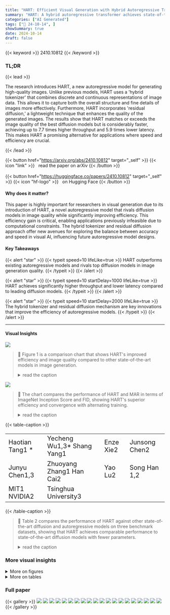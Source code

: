 ```yaml
---
title: "HART: Efficient Visual Generation with Hybrid Autoregressive Transformer"
summary: "HART: A hybrid autoregressive transformer achieves state-of-the-art image generation quality at significantly higher speeds than diffusion models, thanks to its innovative hybrid tokenizer and residua..."
categories: ["AI Generated"]
tags: ["🔖 24-10-14", ]
showSummary: true
date: 2024-10-14
draft: false
---
```


{{< keyword >}} 2410.10812 {{< /keyword >}}

### TL;DR


{{< lead >}}

The research introduces HART, a new autoregressive model for generating high-quality images.  Unlike previous models, HART uses a 'hybrid tokenizer' that combines discrete and continuous representations of image data. This allows it to capture both the overall structure and fine details of images more effectively.  Furthermore, HART incorporates 'residual diffusion,' a lightweight technique that enhances the quality of the generated images.  The results show that HART matches or exceeds the image quality of the best diffusion models but is considerably faster, achieving up to 7.7 times higher throughput and 5.9 times lower latency. This makes HART a promising alternative for applications where speed and efficiency are crucial.

{{< /lead >}}


{{< button href="https://arxiv.org/abs/2410.10812" target="_self" >}}
{{< icon "link" >}} &nbsp; read the paper on arXiv
{{< /button >}}
<br><br>
{{< button href="https://huggingface.co/papers/2410.10812" target="_self" >}}
{{< icon "hf-logo" >}} &nbsp; on Hugging Face
{{< /button >}}

#### Why does it matter?
This paper is highly important for researchers in visual generation due to its introduction of HART, a novel autoregressive model that rivals diffusion models in image quality while significantly improving efficiency.  This efficiency gain is critical, enabling applications previously infeasible due to computational constraints.  The hybrid tokenizer and residual diffusion approach offer new avenues for exploring the balance between accuracy and speed in visual AI, influencing future autoregressive model designs.
#### Key Takeaways

{{< alert "star" >}}
{{< typeit speed=10 lifeLike=true >}} HART outperforms existing autoregressive models and rivals top diffusion models in image generation quality. {{< /typeit >}}
{{< /alert >}}

{{< alert "star" >}}
{{< typeit speed=10 startDelay=1000 lifeLike=true >}} HART achieves significantly higher throughput and lower latency compared to leading diffusion models. {{< /typeit >}}
{{< /alert >}}

{{< alert "star" >}}
{{< typeit speed=10 startDelay=2000 lifeLike=true >}} The hybrid tokenizer and residual diffusion mechanism are key innovations that improve the efficiency of autoregressive models. {{< /typeit >}}
{{< /alert >}}

------
#### Visual Insights



![](https://ai-paper-reviewer.com/2410.10812/figures_1_0.png)

> 🔼 Figure 1 is a comparison chart that shows HART's improved efficiency and image quality compared to other state-of-the-art models in image generation.
> <details>
> <summary>read the caption</summary>
> Figure 1: HART is an early autoregressive model that can directly generate 1024×1024 images with quality comparable to diffusion models, while offering significantly improved efficiency. It achieves 4.5-7.7× higher throughput, 3.1-5.9× lower latency (measured on A100), and 6.9-13.4× lower MACs compared to state-of-the-art diffusion models. Check out our online demo and video.
> </details>





![](https://ai-paper-reviewer.com/2410.10812/charts_10_0.png)

> 🔼 The chart compares the performance of HART and MAR in terms of ImageNet Inception Score and FID, showing HART's superior efficiency and convergence with alternating training.
> <details>
> <summary>read the caption</summary>
> Figure 7: Left: residual tokens in HART are much easier to learn than full tokens in MAR. Middle/Right: Despite achieving similar reconstruction FID, single decoder with alternating training enables faster and better generation convergence.
> </details>





{{< table-caption >}}
<table id='2' style='font-size:20px'><tr><td>Haotian Tang1 *</td><td>Yecheng Wu1,3* Shang Yang1</td><td>Enze Xie2</td><td>Junsong Chen2</td></tr><tr><td>Junyu Chen1,3</td><td>Zhuoyang Zhang1 Han Cai2</td><td>Yao Lu2</td><td>Song Han 1,2</td></tr><tr><td>MIT1 NVIDIA2</td><td>Tsinghua University3</td><td></td><td></td></tr></table>{{< /table-caption >}}

> 🔼 Table 2 compares the performance of HART against other state-of-the-art diffusion and autoregressive models on three benchmark datasets, showing that HART achieves comparable performance to state-of-the-art diffusion models with fewer parameters.
> <details>
> <summary>read the caption</summary>
> Table 2: The performance of HART on MJHQ-30K, GenEval and DPG-Bench benchmarks. We compare HART with open-source diffusion models and autoregressive models. Results demonstrate that HART can achieve comparable performance to state-of-the-art diffusion models with <1B parameters, surpassing prior autoregressive models by a large margin.
> </details>



### More visual insights

<details>
<summary>More on figures
</summary>


![](https://ai-paper-reviewer.com/2410.10812/figures_2_0.png)

> 🔼 Figure 2 shows a comparison of image generation results between HART and other state-of-the-art models for several image prompts, highlighting HART's competitive quality and superior speed.
> <details>
> <summary>read the caption</summary>
> Figure 2: HART generates 1024px images with quality comparable to state-of-the-art diffusion models such as Playground v2.5 (Li et al., 2024a), PixArt-Σ (Chen et al., 2024a), and SDXL (Podell et al., 2023) while being 4.6-5.6× faster.
> </details>



![](https://ai-paper-reviewer.com/2410.10812/figures_4_0.png)

> 🔼 The figure shows how HART combines discrete tokens representing the overall image structure with continuous residual tokens representing fine details, using a hybrid tokenizer and residual diffusion.
> <details>
> <summary>read the caption</summary>
> Figure 3: HART synergizes discrete and continuous tokens. The discrete tokens capture the overall image structure, while the fine details (e.g. eyes, eyebrows and hair) are reflected in the residual tokens, which is modeled by residual diffusion (introduced in Section 3.2).
> </details>



![](https://ai-paper-reviewer.com/2410.10812/figures_4_1.png)

> 🔼 The figure shows how HART uses both discrete tokens for the overall image structure and continuous residual tokens for fine details, which are modeled by a residual diffusion module.
> <details>
> <summary>read the caption</summary>
> Figure 3: HART synergizes discrete and continuous tokens. The discrete tokens capture the overall image structure, while the fine details (e.g., eyes, eyebrows and hair) are reflected in the residual tokens, which is modeled by residual diffusion (introduced in Section 3.2).
> </details>



![](https://ai-paper-reviewer.com/2410.10812/figures_5_0.png)

> 🔼 The figure compares the reconstruction quality of the VAR and HART tokenizers, showing that HART's hybrid tokenizer improves reconstruction quality by preserving details lost by VAR's discrete tokenizer.
> <details>
> <summary>read the caption</summary>
> Figure 4: Reconstruction quality comparison between VAR and HART tokenizers. The discrete tokenizer employed by VAR will lose some details or have some distortion during the reconstruction, which is solved by hybrid tokenization in HART. Please zoom in for details in 1k images.
> </details>



![](https://ai-paper-reviewer.com/2410.10812/figures_5_1.png)

> 🔼 The figure shows a comparison of reconstruction quality between VAR and HART tokenizers on images of varying resolutions, highlighting the superior performance of HART.
> <details>
> <summary>read the caption</summary>
> Figure 4: Reconstruction quality comparison between VAR and HART tokenizers. The discrete tokenizer employed by VAR will lose some details or have some distortion during the reconstruction, which is solved by hybrid tokenization in HART. Please zoom in for details in 1k images.
> </details>



![](https://ai-paper-reviewer.com/2410.10812/figures_5_2.png)

> 🔼 The figure illustrates the hybrid tokenizer of HART which decomposes continuous latents into discrete and continuous tokens, using both during training and only continuous tokens during inference.
> <details>
> <summary>read the caption</summary>
> Figure 5: Unlike conventional image tokenizers that decode either continuous or discrete latents, the hybrid tokenizer in HART is trained to decode both continuous and discrete tokens. At inference time, we only decode continuous tokens, which are the sum of discrete tokens and residual tokens. The residual tokens will be modeled by residual diffusion (introduced in Figure 6).
> </details>



![](https://ai-paper-reviewer.com/2410.10812/figures_6_0.png)

> 🔼 The figure illustrates HART's framework, which decomposes continuous image tokens into discrete tokens (modeled by a scalable autoregressive transformer) and residual tokens (modeled by residual diffusion), then sums them for image generation.
> <details>
> <summary>read the caption</summary>
> Figure 6: HART is an efficient hybrid autoregressive image generation framework. It decomposes continuous image tokens into two components: 1) a series of discrete tokens modeled by a scalable-resolution (up to 1024px) autoregressive transformer, and 2) residual tokens modeled by a lightweight residual diffusion (37M parameters and 8 steps) module. The final image representation is the sum of these two components.
> </details>



![](https://ai-paper-reviewer.com/2410.10812/figures_10_0.png)

> 🔼 The figure shows a comparison of image generation results using different resolution settings and demonstrates the effectiveness of the scalable-resolution transformer in HART.
> <details>
> <summary>read the caption</summary>
> Figure 8: Scalable-resolution transformer accelerates convergence when finetuning HART at higher resolution thanks to relative position embeddings that supports resolution interpolation.
> </details>



![](https://ai-paper-reviewer.com/2410.10812/figures_10_1.png)

> 🔼 The figure shows the comparison of image generation results between the official VAR and HART models at different resolutions, highlighting the improved scalability and efficiency of HART.
> <details>
> <summary>read the caption</summary>
> Figure 8: Scalable-resolution transformer accelerates convergence when finetuning HART at higher resolution thanks to relative position embeddings that supports resolution interpolation.
> </details>



![](https://ai-paper-reviewer.com/2410.10812/figures_16_0.png)

> 🔼 The figure shows a comparison of image generation results at 1024x1024 resolution versus 512x512 resolution, highlighting the increased detail achieved at higher resolution.
> <details>
> <summary>read the caption</summary>
> Figure 10: Direct high-resolution (1024x1024) image generation yields significantly more detailed results compared to low-resolution (512x512) generation.
> </details>



![](https://ai-paper-reviewer.com/2410.10812/figures_17_0.png)

> 🔼 Figure 2 shows a comparison of images generated by HART and other state-of-the-art diffusion models for various prompts, highlighting the comparable quality and increased speed of HART.
> <details>
> <summary>read the caption</summary>
> Figure 2: HART generates 1024px images with quality comparable to state-of-the-art diffusion models such as Playground v2.5 (Li et al., 2024a), PixArt-Σ (Chen et al., 2024a), and SDXL (Podell et al., 2023) while being 4.6-5.6× faster.
> </details>



![](https://ai-paper-reviewer.com/2410.10812/figures_17_1.png)

> 🔼 Figure 1 shows a comparison of HART's image generation quality and efficiency against state-of-the-art diffusion models, highlighting HART's superior throughput, lower latency, and reduced MACs while maintaining comparable image quality.
> <details>
> <summary>read the caption</summary>
> Figure 1: HART is an early autoregressive model that can directly generate 1024×1024 images with quality comparable to diffusion models, while offering significantly improved efficiency. It achieves 4.5-7.7× higher throughput, 3.1-5.9× lower latency (measured on A100), and 6.9-13.4× lower MACs compared to state-of-the-art diffusion models. Check out our online demo and video.
> </details>



![](https://ai-paper-reviewer.com/2410.10812/figures_17_2.png)

> 🔼 Figure 1 shows a comparison of HART's performance against state-of-the-art diffusion models in terms of image quality, throughput, latency, and MACs.
> <details>
> <summary>read the caption</summary>
> Figure 1: HART is an early autoregressive model that can directly generate 1024×1024 images with quality comparable to diffusion models, while offering significantly improved efficiency. It achieves 4.5-7.7× higher throughput, 3.1-5.9× lower latency (measured on A100), and 6.9-13.4× lower MACs compared to state-of-the-art diffusion models. Check out our online demo and video.
> </details>



![](https://ai-paper-reviewer.com/2410.10812/figures_17_3.png)

> 🔼 Figure 11 shows additional examples of 1024x1024 images generated by HART, demonstrating its ability to produce high-quality images comparable to state-of-the-art diffusion models, with detailed descriptions of the prompts used.
> <details>
> <summary>read the caption</summary>
> Figure 11: Additional 1024×1024 text-to-image generation results with HART. Full prompt for example 2: Full body shot, a French woman, Photography, French Streets background, backlighting, rim light, Fujifilm. Full prompt for example 3: Drone view of waves crashing against the rugged cliffs along Big Sur's Garay Point beach. The crashing blue waters create white-tipped waves, while the golden light of the setting sun illuminates the rocky shore.
> </details>



![](https://ai-paper-reviewer.com/2410.10812/figures_17_4.png)

> 🔼 Figure 2 shows a comparison of images generated by HART and other state-of-the-art diffusion models for various prompts, highlighting HART's comparable quality and superior speed.
> <details>
> <summary>read the caption</summary>
> Figure 2: HART generates 1024px images with quality comparable to state-of-the-art diffusion models such as Playground v2.5 (Li et al., 2024a), PixArt-Σ (Chen et al., 2024a), and SDXL (Podell et al., 2023) while being 4.6-5.6× faster.
> </details>



![](https://ai-paper-reviewer.com/2410.10812/figures_17_5.png)

> 🔼 The figure shows a comparison of image generation results between HART and other state-of-the-art diffusion models for various prompts, highlighting HART's comparable quality and superior speed.
> <details>
> <summary>read the caption</summary>
> Figure 2: HART generates 1024px images with quality comparable to state-of-the-art diffusion models such as Playground v2.5 (Li et al., 2024a), PixArt-Σ (Chen et al., 2024a), and SDXL (Podell et al., 2023) while being 4.6-5.6× faster.
> </details>



![](https://ai-paper-reviewer.com/2410.10812/figures_17_6.png)

> 🔼 Figure 11 shows additional examples of 1024x1024 images generated by HART, showcasing its ability to generate high-quality images from detailed text prompts, comparing favorably to other state-of-the-art models.
> <details>
> <summary>read the caption</summary>
> Figure 11: Additional 1024×1024 text-to-image generation results with HART. Full prompt for example 2: Full body shot, a French woman, Photography, French Streets background, backlighting, rim light, Fujifilm. Full prompt for example 3: Drone view of waves crashing against the rugged cliffs along Big Sur's Garay Point beach. The crashing blue waters create white-tipped waves, while the golden light of the setting sun illuminates the rocky shore.
> </details>



![](https://ai-paper-reviewer.com/2410.10812/figures_17_7.png)

> 🔼 Figure 1 is a comparison of HART's performance against several state-of-the-art diffusion models, highlighting HART's superior efficiency and comparable image quality.
> <details>
> <summary>read the caption</summary>
> Figure 1: HART is an early autoregressive model that can directly generate 1024×1024 images with quality comparable to diffusion models, while offering significantly improved efficiency. It achieves 4.5-7.7× higher throughput, 3.1-5.9× lower latency (measured on A100), and 6.9-13.4× lower MACs compared to state-of-the-art diffusion models. Check out our online demo and video.
> </details>



![](https://ai-paper-reviewer.com/2410.10812/figures_17_8.png)

> 🔼 The figure shows a comparison of reconstruction quality between VAR and HART tokenizers, highlighting HART's improved ability to reconstruct image details.
> <details>
> <summary>read the caption</summary>
> Figure 4: Reconstruction quality comparison between VAR and HART tokenizers. The discrete tokenizer employed by VAR will lose some details or have some distortion during the reconstruction, which is solved by hybrid tokenization in HART. Please zoom in for details in 1k images.
> </details>



![](https://ai-paper-reviewer.com/2410.10812/figures_18_0.png)

> 🔼 Figure 12 shows additional examples of images generated by HART, compared to other state-of-the-art methods, demonstrating its ability to generate high-quality images from a variety of prompts.
> <details>
> <summary>read the caption</summary>
> Figure 12: Additional 1024×1024 text-to-image generation results with HART. Full prompt for example 2: 8k uhd A man looks up at the starry sky, lonely and ethereal, Minimalism, Chaotic composition Op Art. Full prompt for example 3: A close-up photo of a person. The subject is a woman. She wore a blue coat with a gray dress underneath. She has blue eyes and blond hair, and wears a pair of earrings. Behind are blurred city buildings and streets. Full prompt for example 5: beautiful lady, freckles, big smile, blue eyes, short ginger hair, dark makeup, wearing a floral blue vest top, soft light, dark grey background.
> </details>



![](https://ai-paper-reviewer.com/2410.10812/figures_19_0.png)

> 🔼 Figure 13 shows a grid of 30 images generated by HART, demonstrating its class-conditional image generation capabilities on the ImageNet dataset.
> <details>
> <summary>read the caption</summary>
> Figure 13: 256×256 class-conditional generation results from HART on ImageNet (Deng et al., 2009).
> </details>



</details>




<details>
<summary>More on tables
</summary>


{{< table-caption >}}
<table id='1' style='font-size:16px'><tr><td rowspan="2">Type</td><td rowspan="2">Model</td><td rowspan="2">#Params</td><td rowspan="2">Resolution</td><td colspan="2">MJHQ-30K</td><td>GenEval</td><td>DPG-Bench</td></tr><tr><td>FID↓</td><td>CLIP-Score↑</td><td>Overall↑</td><td>Average↑</td></tr><tr><td>Diff.</td><td>SD v2.1</td><td>860M</td><td>768x768</td><td>26.96</td><td>25.90</td><td>0.50</td><td>68.09</td></tr><tr><td>Diff.</td><td>SD-XL</td><td>2.6B</td><td>1024x 1024</td><td>8.76</td><td>28.60</td><td>0.55</td><td>74.65</td></tr><tr><td>Diff.</td><td>PixArt-�</td><td>630M</td><td>512x512</td><td>6.14</td><td>27.55</td><td>0.48</td><td>71.11</td></tr><tr><td>Diff.</td><td>PixArt-�</td><td>630M</td><td>1024x 1024</td><td>6.34</td><td>27.62</td><td>0.52</td><td>79.46</td></tr><tr><td>Diff.</td><td>Playground v2.5</td><td>2B</td><td>1024x 1024</td><td>6.84</td><td>29.39</td><td>0.56</td><td>76.75</td></tr><tr><td>Diff.</td><td>SD3-medium</td><td>2B</td><td>1024x 1024</td><td>11.92</td><td>27.83</td><td>0.62</td><td>85.80</td></tr><tr><td>AR</td><td>LlamaGen</td><td>775M</td><td>512x512</td><td>25.59</td><td>23.03</td><td>0.32</td><td>65.16</td></tr><tr><td>AR</td><td>Show-o</td><td>1.3B</td><td>256x256</td><td>14.99</td><td>27.02</td><td>0.53</td><td>67.48</td></tr><tr><td rowspan="2">AR</td><td rowspan="2">HART</td><td rowspan="2">732M</td><td>512x512</td><td>5.22</td><td>29.01</td><td>0.56</td><td>80.72</td></tr><tr><td>1024x 1024</td><td>5.38</td><td>29.09</td><td>0.56</td><td>80.89</td></tr></table>{{< /table-caption >}}
> 🔼 Table 2 compares the performance of HART with other state-of-the-art diffusion and autoregressive models on various image generation benchmarks, showing HART achieves comparable performance to top models with fewer parameters.
> <details>
> <summary>read the caption</summary>
> Table 2: The performance of HART on MJHQ-30K, GenEval and DPG-Bench benchmarks. We compare HART with open-source diffusion models and autoregressive models. Results demonstrate that HART can achieve comparable performance to state-of-the-art diffusion models with <1B parameters, surpassing prior autoregressive models by a large margin.
> </details>

{{< table-caption >}}
<table id='3' style='font-size:14px'><tr><td rowspan="2">Model</td><td rowspan="2">#Params</td><td rowspan="2">#Steps</td><td colspan="3">512x512</td><td colspan="3">1024x 1024</td></tr><tr><td>Latency (s)</td><td>Throughput (image/s)</td><td>MACs (T)</td><td>Latency (s)</td><td>Throughput (image/s)</td><td>MACs (T)</td></tr><tr><td rowspan="2">SDXL</td><td rowspan="2">2.6B</td><td>20</td><td>1.4</td><td>2.1</td><td>30.7</td><td>2.3</td><td>0.49</td><td>120</td></tr><tr><td>40</td><td>2.5</td><td>1.4</td><td>61.4</td><td>4.3</td><td>0.25</td><td>239</td></tr><tr><td>PixArt-�</td><td>630M</td><td>20</td><td>1.2</td><td>1.7</td><td>21.7</td><td>2.7</td><td>0.4</td><td>86.2</td></tr><tr><td rowspan="2">Playground v2.5</td><td rowspan="2">2B</td><td>20</td><td>-</td><td>-</td><td>-</td><td>2.3</td><td>0.49</td><td>120</td></tr><tr><td>50</td><td>-</td><td>-</td><td>-</td><td>5.3</td><td>0.21</td><td>239</td></tr><tr><td>SD3-medium</td><td>2B</td><td>28</td><td>1.4</td><td>1.1</td><td>51.4</td><td>4.4</td><td>0.29</td><td>168</td></tr><tr><td>LlamaGen</td><td>775M</td><td>1024</td><td>37.7</td><td>0.4</td><td>1.5</td><td>-</td><td>-</td><td>-</td></tr><tr><td rowspan="2">HART</td><td rowspan="2">732M</td><td>10</td><td>0.3</td><td>10.6</td><td>3.2</td><td>-</td><td>-</td><td>-</td></tr><tr><td>14</td><td>一</td><td>一</td><td>一</td><td>0.75</td><td>2.23</td><td>12.5</td></tr></table>{{< /table-caption >}}
> 🔼 This table compares the efficiency of HART against state-of-the-art diffusion models in terms of latency, throughput, and MACs at 512x512 and 1024x1024 resolutions.
> <details>
> <summary>read the caption</summary>
> Table 3: Compared to state-of-the-art diffusion models, HART achieves 5.0–9.6× higher throughput and 4.0–4.7× lower latency at 512×512 resolution. At 1024×1024 resolution, it demonstrates 4.5–7.7× higher throughput and 3.1–5.9× lower latency.
> </details>

{{< table-caption >}}
<br><table id='8' style='font-size:16px'><tr><td rowspan="2">Method</td><td colspan="3">MJHQ-30K rFID↓</td><td colspan="2">ImageNet rFID↓</td></tr><tr><td>256px</td><td>512px</td><td>1024px</td><td>256px</td><td>512px</td></tr><tr><td>VAR</td><td>1.42</td><td>1.19</td><td>2.11</td><td>0.92</td><td>0.58</td></tr><tr><td>SDXL</td><td>1.08</td><td>0.54</td><td>0.27</td><td>0.69</td><td>0.28</td></tr><tr><td>Ours (dis.)</td><td>1.70</td><td>1.64</td><td>1.09</td><td>1.04</td><td>0.89</td></tr><tr><td>Ours</td><td>0.78</td><td>0.67</td><td>0.30</td><td>0.41</td><td>0.33</td></tr></table>{{< /table-caption >}}
> 🔼 Table 1 shows a comparison of the reconstruction fidelity (rFID) achieved by different tokenizers on the MJHQ-30K and ImageNet datasets, demonstrating that HART's hybrid tokenizer significantly outperforms the discrete VAR tokenizer and matches the performance of the continuous SDXL tokenizer.
> <details>
> <summary>read the caption</summary>
> Table 1: HART significantly outperforms VAR and matches SDXL tokenizer performance on MJHQ-30K and ImageNet datasets.
> </details>

{{< table-caption >}}
<table id='1' style='font-size:14px'><tr><td>Type</td><td>Model</td><td>FID↓</td><td>IS↑</td><td>#Params</td><td>#Step</td><td>MACs</td><td>Inference Time (s)</td></tr><tr><td>Diff.</td><td>DiT-XL/2</td><td>2.27</td><td>278.2</td><td>675M</td><td>250</td><td>57.2T</td><td>113</td></tr><tr><td>AR</td><td>VAR-d20</td><td>2.57</td><td>302.6</td><td>600M</td><td>10</td><td>412G</td><td>1.3</td></tr><tr><td>AR</td><td>VAR-d24</td><td>2.09</td><td>312.9</td><td>1.0B</td><td>10</td><td>709G</td><td>1.7</td></tr><tr><td>AR</td><td>VAR-d30</td><td>1.92</td><td>323.1</td><td>2.0B</td><td>10</td><td>1.4T</td><td>2.6</td></tr><tr><td>AR</td><td>MAR-B</td><td>2.31</td><td>281.7</td><td>208M</td><td>64</td><td>7.0T</td><td>26.1</td></tr><tr><td>AR</td><td>MAR-L</td><td>1.78</td><td>296.0</td><td>479M</td><td>64</td><td>16.0T</td><td>34.9</td></tr><tr><td>AR</td><td>HART-d20</td><td>2.39</td><td>316.4</td><td>649M</td><td>10</td><td>579G</td><td>1.5</td></tr><tr><td>AR</td><td>HART-d24</td><td>2.00</td><td>331.5</td><td>1.0B</td><td>10</td><td>858G</td><td>1.9</td></tr><tr><td>AR</td><td>HART-d30</td><td>1.77</td><td>330.3</td><td>2.0B</td><td>10</td><td>1.5T</td><td>2.7</td></tr></table>{{< /table-caption >}}
> 🔼 Table 4 presents a comparison of class-conditioned image generation results between HART and other autoregressive models, highlighting HART's superior performance in terms of FID, IS, MACs, and inference time.
> <details>
> <summary>read the caption</summary>
> Table 4: HART achieves better class-conditioned image generation results compared to MAR (Li et al., 2024b) with 10.7× lower MACs and 12.9× faster runtime. It also offers 7.8% FID reduction with 4% runtime overhead compared with VAR (Tian et al., 2024). Time: bs=64 on A100.
> </details>

{{< table-caption >}}
<table id='6' style='font-size:14px'><tr><td>Depth</td><td>Res. tokens</td><td>FID↓</td><td>IS↑</td><td>Time (s)</td></tr><tr><td>20</td><td>X</td><td>2.67</td><td>297.3</td><td>1.3</td></tr><tr><td>20</td><td>V</td><td>2.39</td><td>316.4</td><td>1.5</td></tr><tr><td>24</td><td>X</td><td>2.23</td><td>312.7</td><td>1.7</td></tr><tr><td>24</td><td>V</td><td>2.00</td><td>331.5</td><td>1.9</td></tr><tr><td>30</td><td>X</td><td>2.00</td><td>311.8</td><td>2.5</td></tr><tr><td>30</td><td>V</td><td>1.77</td><td>330.3</td><td>2.7</td></tr></table>{{< /table-caption >}}
> 🔼 Table 4 compares the performance of HART against MAR and VAR models on class-conditioned image generation, showing that HART achieves better FID and IS scores with significantly fewer computations and faster inference time.
> <details>
> <summary>read the caption</summary>
> Table 4: HART achieves better class-conditioned image generation results compared to MAR (Li et al., 2024b) with 10.7× lower MACs and 12.9× faster runtime. It also offers 7.8% FID reduction with 4% runtime overhead compared with VAR (Tian et al., 2024). Time: bs=64 on A100.
> </details>

{{< table-caption >}}
<br><table id='7' style='font-size:16px'><tr><td>Resolution</td><td>Res. tokens</td><td>FID↓</td><td>CLIP↑</td><td>Time (s)</td></tr><tr><td>256px</td><td>X</td><td>6.11</td><td>27.96</td><td>2.23</td></tr><tr><td>256px</td><td></td><td>5.52</td><td>28.03</td><td>2.42</td></tr><tr><td>512px</td><td>X</td><td>6.29</td><td>28.91</td><td>5.62</td></tr><tr><td>512px</td><td></td><td>5.22</td><td>29.01</td><td>6.04</td></tr><tr><td>1024px</td><td>X</td><td>5.73</td><td>29.08</td><td>25.9</td></tr><tr><td>1024px*</td><td>X</td><td>7.85</td><td>28.85</td><td>25.9</td></tr><tr><td>1024px</td><td>V</td><td>5.38</td><td>29.09</td><td>28.7</td></tr></table>{{< /table-caption >}}
> 🔼 Table 5 shows the ablation study results on the impact of residual tokens, alternating training, and scalable resolution transformer on FID, IS, and inference time.
> <details>
> <summary>read the caption</summary>
> Table 5: HART learns residual tokens, which enhance conditioned image generation as evidenced by improvements in FID, inception score, and CLIP score. The HART-VAR results are obtained by omitting residual diffusion from the full HART model. Left: class-to-image, right: text-to-image, *: results obtained using the official VAR quantizer.
> </details>

</details>


### Full paper

{{< gallery >}}
<img src="https://ai-paper-reviewer.com/2410.10812/1.png" class="grid-w50 md:grid-w33 xl:grid-w25" />
<img src="https://ai-paper-reviewer.com/2410.10812/2.png" class="grid-w50 md:grid-w33 xl:grid-w25" />
<img src="https://ai-paper-reviewer.com/2410.10812/3.png" class="grid-w50 md:grid-w33 xl:grid-w25" />
<img src="https://ai-paper-reviewer.com/2410.10812/4.png" class="grid-w50 md:grid-w33 xl:grid-w25" />
<img src="https://ai-paper-reviewer.com/2410.10812/5.png" class="grid-w50 md:grid-w33 xl:grid-w25" />
<img src="https://ai-paper-reviewer.com/2410.10812/6.png" class="grid-w50 md:grid-w33 xl:grid-w25" />
<img src="https://ai-paper-reviewer.com/2410.10812/7.png" class="grid-w50 md:grid-w33 xl:grid-w25" />
<img src="https://ai-paper-reviewer.com/2410.10812/8.png" class="grid-w50 md:grid-w33 xl:grid-w25" />
<img src="https://ai-paper-reviewer.com/2410.10812/9.png" class="grid-w50 md:grid-w33 xl:grid-w25" />
<img src="https://ai-paper-reviewer.com/2410.10812/10.png" class="grid-w50 md:grid-w33 xl:grid-w25" />
<img src="https://ai-paper-reviewer.com/2410.10812/11.png" class="grid-w50 md:grid-w33 xl:grid-w25" />
<img src="https://ai-paper-reviewer.com/2410.10812/12.png" class="grid-w50 md:grid-w33 xl:grid-w25" />
<img src="https://ai-paper-reviewer.com/2410.10812/13.png" class="grid-w50 md:grid-w33 xl:grid-w25" />
<img src="https://ai-paper-reviewer.com/2410.10812/14.png" class="grid-w50 md:grid-w33 xl:grid-w25" />
<img src="https://ai-paper-reviewer.com/2410.10812/15.png" class="grid-w50 md:grid-w33 xl:grid-w25" />
<img src="https://ai-paper-reviewer.com/2410.10812/16.png" class="grid-w50 md:grid-w33 xl:grid-w25" />
<img src="https://ai-paper-reviewer.com/2410.10812/17.png" class="grid-w50 md:grid-w33 xl:grid-w25" />
<img src="https://ai-paper-reviewer.com/2410.10812/18.png" class="grid-w50 md:grid-w33 xl:grid-w25" />
<img src="https://ai-paper-reviewer.com/2410.10812/19.png" class="grid-w50 md:grid-w33 xl:grid-w25" />
<img src="https://ai-paper-reviewer.com/2410.10812/20.png" class="grid-w50 md:grid-w33 xl:grid-w25" />
{{< /gallery >}}